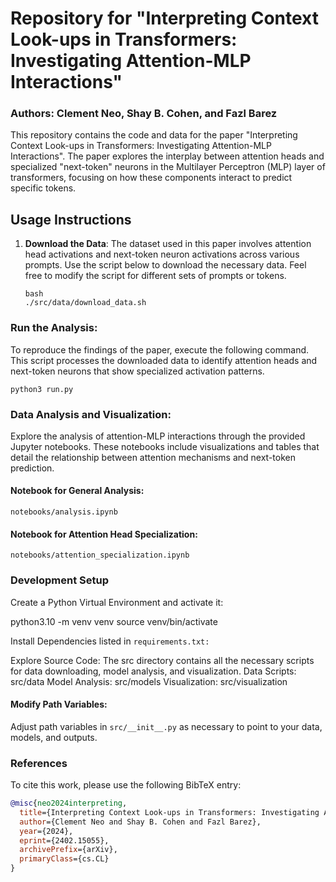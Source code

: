# Repository for "Interpreting Context Look-ups in Transformers: Investigating Attention-MLP Interactions"
### Authors: Clement Neo, Shay B. Cohen, and Fazl Barez

This repository contains the code and data for the paper "Interpreting Context Look-ups in Transformers: Investigating Attention-MLP Interactions". The paper explores the interplay between attention heads and specialized "next-token" neurons in the Multilayer Perceptron (MLP) layer of transformers, focusing on how these components interact to predict specific tokens.

## Usage Instructions

1. **Download the Data**: The dataset used in this paper involves attention head activations and next-token neuron activations across various prompts. Use the script below to download the necessary data. Feel free to modify the script for different sets of prompts or tokens.

   ```
   bash
   ./src/data/download_data.sh

### Run the Analysis: 
To reproduce the findings of the paper, execute the following command. This script processes the downloaded data to identify attention heads and next-token neurons that show specialized activation patterns.

`python3 run.py`

### Data Analysis and Visualization: 

Explore the analysis of attention-MLP interactions through the provided Jupyter notebooks. These notebooks include visualizations and tables that detail the relationship between attention mechanisms and next-token prediction.

#### Notebook for General Analysis: 

`notebooks/analysis.ipynb`
#### Notebook for Attention Head Specialization:

`notebooks/attention_specialization.ipynb`

### Development Setup
Create a Python Virtual Environment and activate it:

python3.10 -m venv venv
source venv/bin/activate

Install Dependencies listed in `requirements.txt:`

Explore Source Code: The src directory contains all the necessary scripts for data downloading, model analysis, and visualization.
Data Scripts: src/data
Model Analysis: src/models
Visualization: src/visualization

#### Modify Path Variables: 
Adjust path variables in `src/__init__.py` as necessary to point to your data, models, and outputs.

### References

To cite this work, please use the following BibTeX entry:

```bibtex
@misc{neo2024interpreting,
  title={Interpreting Context Look-ups in Transformers: Investigating Attention-MLP Interactions}, 
  author={Clement Neo and Shay B. Cohen and Fazl Barez},
  year={2024},
  eprint={2402.15055},
  archivePrefix={arXiv},
  primaryClass={cs.CL}
}